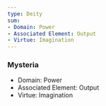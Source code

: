 ```yaml
---
type: Deity
sum:
- Domain: Power
- Associated Element: Output
- Virtue: Imagination
---
```

### Mysteria
- Domain: Power
- Associated Element: Output
- Virtue: Imagination